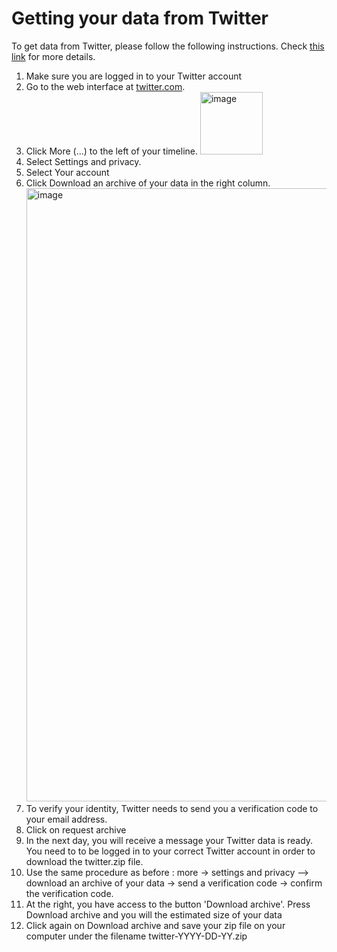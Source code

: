 # Getting your data from Twitter

To get data from Twitter, please follow the following instructions. Check [this link](https://help.twitter.com/en/managing-your-account/accessing-your-twitter-data) for more details.

1. Make sure you are logged in to your Twitter account
2. Go to the web interface at [twitter.com](https://twitter.com/).
3. Click More (...) to the left of your timeline. 
    <img width="100" alt="image" src="https://user-images.githubusercontent.com/81250365/187199485-d606397f-fd93-4639-bf89-1d4ef3bd9c83.png">
4. Select Settings and privacy.
5. Select Your account
6. Click Download an archive of your data in the right column.
    <img width="981" alt="image" src="https://user-images.githubusercontent.com/81250365/187199562-34d1da5e-65b7-4548-851e-dcc2a7130597.png">
7. To verify your identity, Twitter needs to send you a verification code to your email address.
8. Click on request archive
9. In the next day, you will receive a message your Twitter data is ready. You need to to be logged in to your correct Twitter account in order to download the twitter.zip file.
10. Use the same procedure as before : more -> settings and privacy  --> download an archive of your data -> send a verification code -> confirm the verification code. 
11. At the right, you have access to the button 'Download archive'. Press Download archive and you will the estimated size of your data
12. Click again on Download archive and save your zip file on your computer under the filename twitter-YYYY-DD-YY.zip
